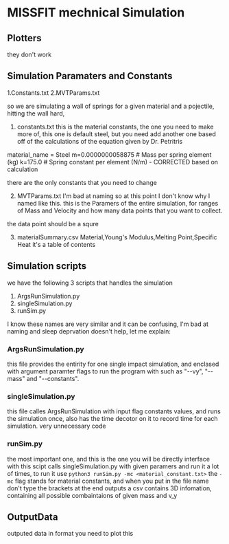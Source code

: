 # MISSFIT mechnical Simulation


## Plotters
they don't work

## Simulation Paramaters and Constants
1.Constants.txt
2.MVTParams.txt

so we are simulating a wall of springs for a given material and a pojectile, hitting the wall hard, 

1. constants.txt
this is the material constants, the one you need to make more of, this one is default steel, but you need add another one based off of the calculations of the equation given by Dr. Petritris

material_name = Steel
m=0.0000000058875 # Mass per spring element (kg)
k=175.0           # Spring constant per element (N/m) - CORRECTED based on calculation

there are the only constants that you need to change

2. MVTParams.txt
I'm bad at naming so at this point I don't know why I named like this. 
this is the Paramers of the entire simulation, for ranges of Mass and Velocity and how many data points that you want to collect. 

the data point should be a squre 

3. materialSummary.csv
Material,Young's Modulus,Melting Point,Specific Heat
it's a table of contents



## Simulation scripts
we have the following 3 scripts that handles the simulation
1. ArgsRunSimulation.py
2. singleSimulation.py
3. runSim.py

I know these names are very similar and it can be confusing, I'm bad at naming and sleep deprvation doesn't help, let me explain:

### ArgsRunSimulation.py
this file provides the entirity for one single impact simulation, and enclased with argument paramter flags to run the program with such as "--vy", "--mass" and "--constants". 

### singleSimulation.py
this file calles ArgsRunSimulation with input flag constants values, and runs the simulation once, also has the time decotor on it to record time for each simulation.
very unnecessary code

### runSim.py
the most important one, and this is the one you will be directly interface with this scipt calls singleSimulation.py with given paramers and run it a lot of times, to run it use
`python3 runSim.py -mc <material_constant.txt>`
the `-mc` flag stands for material constants, and when you put in the file name don't type the brackets
at the end outputs a csv contains 3D infomation, containing all possible combaintaions of given mass and v_y 


## OutputData
outputed data in format
you need to plot this


